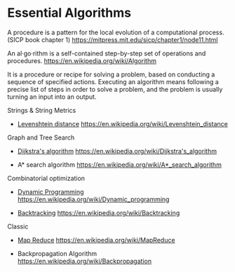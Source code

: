 # Essential Algorithms

A procedure is a pattern for the local evolution of a computational process.
(SICP book chapter 1)
https://mitpress.mit.edu/sicp/chapter1/node11.html

An al·go·rithm is a self-contained step-by-step set of operations and procedures.
https://en.wikipedia.org/wiki/Algorithm

It is a procedure or recipe for solving a problem, based on conducting a sequence of specified actions. Executing an algorithm means following a precise list of steps in order to solve a problem, and the problem is usually turning an input into an output.

Strings & String Metrics

* [Levenshtein distance](levenshtein.rb)
  https://en.wikipedia.org/wiki/Levenshtein_distance

Graph and Tree Search

* [Dijkstra's algorithm](dijkstra.rb)
  https://en.wikipedia.org/wiki/Dijkstra's_algorithm

* A* search algorithm
  https://en.wikipedia.org/wiki/A*_search_algorithm

Combinatorial optimization

* [Dynamic Programming](dynamic_programming.rb)
  https://en.wikipedia.org/wiki/Dynamic_programming

* [Backtracking](backtracking.rb)
  https://en.wikipedia.org/wiki/Backtracking

Classic

* [Map Reduce](map_reduce.rb)
  https://en.wikipedia.org/wiki/MapReduce

* Backpropagation Algorithm
  https://en.wikipedia.org/wiki/Backpropagation


